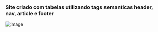 <h3>Site criado com tabelas utilizando tags semanticas header, nav, article e footer </h3>


<img>![image](https://github.com/gabrielarebeca/Desafio_TabelasSemanticas/assets/110422932/daa6bdbb-c469-4592-9d85-922d4b204632)
